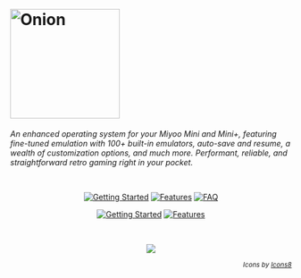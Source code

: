 <p>&nbsp;</p>

# <img alt="Onion" src="https://user-images.githubusercontent.com/44569252/179510333-40793fbc-f2a3-4269-8ab9-569b191d423f.png" width="196px">

*An enhanced operating system for your Miyoo Mini and Mini+, featuring fine-tuned emulation with 100+ built-in emulators, auto-save and resume, a wealth of customization options, and much more. Performant, reliable, and straightforward retro gaming right in your pocket.*

<p>&nbsp;</p>

<p align="center">
<a href="https://onionui.github.io/docs"><img alt="Getting Started" src="https://user-images.githubusercontent.com/44569252/190487908-0fb16c8e-5ff5-4ee2-921a-0a9427f26587.png"></a>
<a href="https://onionui.github.io/docs/features"><img alt="Features" src="https://user-images.githubusercontent.com/44569252/190487893-7a4a2287-462a-4d91-a4fc-ace80580653a.png"></a>
<a href="https://onionui.github.io/docs/faq"><img alt="FAQ" src="https://user-images.githubusercontent.com/44569252/190487922-3d6b8df9-da26-47e8-b397-e4104156ede6.png"></a>
</p>

<p align="center">
<a href="https://github.com/OnionUI/Themes/blob/main/README.md"><img alt="Getting Started" src="https://user-images.githubusercontent.com/44569252/226488035-e321e466-87c3-431f-bc81-52eb6a33c225.png"></a>
<a href="https://onionui.github.io/docs/ports"><img alt="Features" src="https://user-images.githubusercontent.com/44569252/228782816-cd9c479f-4c46-46ba-abd5-42158d19de7b.png"></a>
</p>


<p>&nbsp;</p>

<p align="center"><a href="https://onionui.github.io/docs/features"><img src="https://user-images.githubusercontent.com/44569252/226488511-297034e2-bb69-4f87-bd18-2ae6ff1e7300.gif"></a></p>

<p align="right"><sub><i>Icons by <a href="https://icons8.com" target="_blank">Icons8</a></i></sub></p>
